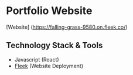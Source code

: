 # Portfolio Website 

[Website] (https://falling-grass-9580.on.fleek.co/)

## Technology Stack & Tools

- Javascript (React)
- [Fleek](https://fleek.co/) (Website Deployment)
